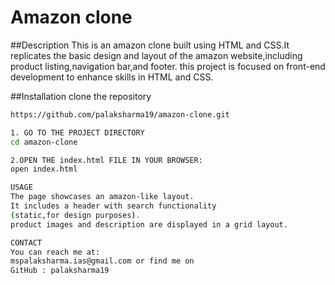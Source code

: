 # Amazon clone 
##Description
This is an amazon clone built using HTML and CSS.It replicates the basic design and layout of the
amazon website,including product listing,navigation bar,and footer. this project is focused on front-end 
development to enhance skills in HTML and CSS.

##Installation
clone the repository
```bash
https://github.com/palaksharma19/amazon-clone.git

1. GO TO THE PROJECT DIRECTORY
cd amazon-clone

2.OPEN THE index.html FILE IN YOUR BROWSER:
open index.html

USAGE
The page showcases an amazon-like layout.
It includes a header with search functionality
(static,for design purposes).
product images and description are displayed in a grid layout.

CONTACT
You can reach me at:
mspalaksharma.ias@gmail.com or find me on
GitHub : palaksharma19
